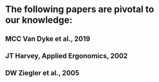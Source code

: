 # The following papers are pivotal to our knowledge:
## MCC Van Dyke et al., 2019
## JT Harvey, Applied Ergonomics, 2002
## DW Ziegler et al., 2005
